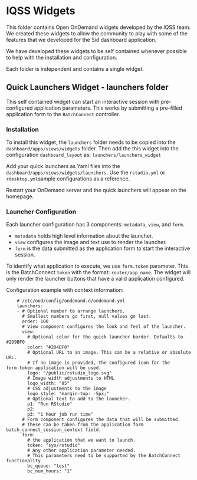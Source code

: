 # IQSS Widgets

This folder contains Open OnDemand widgets developed by the IQSS team.
We created these widgets to allow the community to play with some of the features that we developed for the Sid dashboard application.

We have developed these widgets to be self contained whenever possible to help with the installation and configuration.

Each folder is independent and contains a single widget.

## Quick Launchers Widget - launchers folder

This self contained widget can start an interactive session with pre-configured application parameters.
This works by submitting a pre-filled application form to the `BatchConnect` controller.

### Installation

To install this widget, the `launchers` folder needs to be copied into the `dashboard/apps/views/widgets` folder.
Then add the this widget into the configuration `dashboard_layout` as: `launchers/launchers_widget`

Add your quick launchers as Yaml files into the `dashboard/apps/views/widgets/launchers`. Use the `rstudio.yml` or `rdesktop.yml`sample configurations as a reference.

Restart your OnDemand server and the quick launchers will appear on the homepage.

### Launcher Configuration

Each launcher configuration has 3 components: `metadata`, `view`, and `form`.

- `metadata` holds high level information about the launcher.
- `view` configures the image and text use to render the launcher.
- `form` is the data submitted as the application form to start the interactive session.

To identify what application to execute, we use `form.token` parameter.
This is the BatchConnect `token` with the format: `router/app_name`.
The widget will only render the launcher buttons that have a valid application configured.

Configuration example with context information:
```
    # /etc/ood/config/ondemand.d/ondemand.yml
    launchers:
    - # Optional number to arrange launchers.
      # Smallest numbers go first, null values go last.
      order: 100
      # View component configures the look and feel of the launcher.
      view:
        # Optional color for the quick launcher border. Defaults to #2D9BF0
        color: "#2D4BF0"
        # Optional URL to an image. This can be a relative or absolute URL.
        # If no image is provided, the configured icon for the form.token application will be used.
        logo: "/public/rstudio_logo.svg"
        # Image width adjustments to HTML
        logo_width: "85"
        # CSS adjustments to the image
        logo_style: "margin-top: -5px;"
        # Optional text to add to the launcher.
        p1: "Run RStudio"
        p2:
        p3: "1 hour job run time"
      # Form component configures the data that will be submitted.
      # These can be taken from the application form batch_connect_session_context field.
      form:
        # the application that we want to launch.
        token: "sys/rstudio"
        # Any other application parameter needed.
        # This parameters need to be supported by the BatchConnect functionality
        bc_queue: "test"
        bc_num_hours: "1"
```
